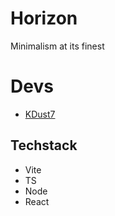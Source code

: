 # Horizon

Minimalism at its finest

# Devs
- [KDust7](https://guns.lol/KDust7)

## Techstack
- Vite
- TS
- Node
- React
